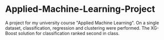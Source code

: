 # Applied-Machine-Learning-Project
A project for my university course "Applied Machine Learning". On a single dataset, classification, regression and clustering were performed.
The XG-Boost solution for classification ranked second in class.
